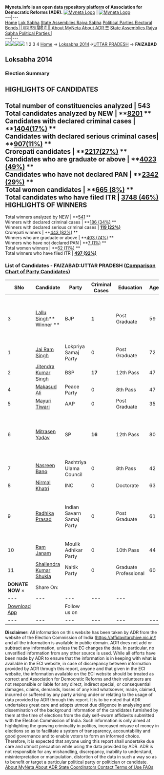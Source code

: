 **Myneta.info is an open data repository platform of Association for Democratic Reforms (ADR).**
[![Myneta Logo](https://www.myneta.info/lib/img/myneta-logo.png)](https://www.myneta.info/) | [![Myneta Logo](https://www.myneta.info/lib/img/adr-logo.png)](https://adrindia.org)  
---|---  
[Home](https://www.myneta.info/) [Lok Sabha](https://www.myneta.info/#ls "Lok Sabha") [ State Assemblies ](https://www.myneta.info/#sa "State Assemblies") [Rajya Sabha](https://www.myneta.info/#rs "Rajya Sabha") [Political Parties ](https://www.myneta.info/party "Political Parties") [ Electoral Bonds ](https://www.myneta.info/electoral_bonds "Electoral Bonds") [ || माय नेता हिंदी में || ](https://translate.google.co.in/translate?prev=hp&hl=en&js=y&u=www.myneta.info&sl=en&tl=hi&history_state0=) [ About MyNeta ](https://adrindia.org/content/about-myneta) [ About ADR ](https://adrindia.org/about-adr/who-we-are) [☰](javascript:void\(0\))
[ State Assemblies ](https://www.myneta.info/#sa "State Assemblies") [ Rajya Sabha ](https://www.myneta.info/#rs "Rajya Sabha") [ Political Parties ](https://www.myneta.info/party "Political Parties")
|   
---|---  
![](https://www.myneta.info/lib/img/banner/banner-1.png)![](https://www.myneta.info/lib/img/banner/banner-2.png)![](https://www.myneta.info/lib/img/banner/banner-3.png)![](https://www.myneta.info/lib/img/banner/banner-4.png)
1  2  3  4 
[Home](https://www.myneta.info/) → [Loksabha 2014](https://www.myneta.info/ls2014/)→[UTTAR PRADESH](https://www.myneta.info/ls2014/index.php?action=show_constituencies&state_id=24) → **FAIZABAD**
### 
## Loksabha 2014
###  Election Summary 
HIGHLIGHTS OF CANDIDATES  
---  
Total number of constituencies analyzed |  543   
Total candidates analyzed by NEW | **[8201](https://www.myneta.info/ls2014/index.php?action=summary&subAction=candidates_analyzed&sort=candidate#summary) **  
Candidates with declared criminal cases | **[1404(17%)](https://www.myneta.info/ls2014/index.php?action=summary&subAction=crime&sort=candidate#summary) **  
Candidates with declared serious criminal cases| **[907(11%)](https://www.myneta.info/ls2014/index.php?action=summary&subAction=serious_crime&sort=candidate#summary) **  
Crorepati candidates | **[2217(27%)](https://www.myneta.info/ls2014/index.php?action=summary&subAction=crorepati&sort=candidate#summary) **  
Candidates who are graduate or above | **[4023 (49%)](https://www.myneta.info/ls2014/index.php?action=summary&subAction=education&sort=candidate#summary) **  
Candidates who have not declared PAN | **[2342 (29%)](https://www.myneta.info/ls2014/index.php?action=summary&subAction=without_pan&sort=candidate#summary) **  
Total women candidates | **[665 (8%)](https://www.myneta.info/ls2014/index.php?action=summary&subAction=women_candidate&sort=candidate#summary) **  
Total candidates who have filed ITR | [**3748 (46%)**](https://www.myneta.info/ls2014/index.php?action=summary&subAction=filed_itr&sort=candidate#summary)  
HIGHLIGHTS OF WINNERS  
---  
Total winners analyzed by NEW | **[541](https://www.myneta.info/ls2014/index.php?action=summary&subAction=winner_analyzed&sort=candidate#summary) **  
Winners with declared criminal cases | **[186 (34%)](https://www.myneta.info/ls2014/index.php?action=summary&subAction=winner_crime&sort=candidate#summary) **  
Winners with declared serious criminal cases | **[119 (22%)](https://www.myneta.info/ls2014/index.php?action=summary&subAction=winner_serious_crime&sort=candidate#summary)**  
Crorepati winners | **[443 (82%)](https://www.myneta.info/ls2014/index.php?action=summary&subAction=winner_crorepati&sort=candidate#summary) **  
Winners who are graduate or above | **[403 (74%)](https://www.myneta.info/ls2014/index.php?action=summary&subAction=winner_education&sort=candidate#summary) **  
Winners who have not declared PAN | **[7 (1%)](https://www.myneta.info/ls2014/index.php?action=summary&subAction=winner_without_pan&sort=candidate#summary) **  
Total women winners | **[62 (11%)](https://www.myneta.info/ls2014/index.php?action=summary&subAction=winner_women&sort=candidate#summary) **  
Total winners who have filed ITR | [**497 (92%)**](https://www.myneta.info/ls2014/index.php?action=summary&subAction=winner_filed_itr&sort=candidate#summary)  
### List of Candidates - FAIZABAD:UTTAR PRADESH ([Comparison Chart of Party Candidates](https://www.myneta.info/ls2014/comparisonchart.php?constituency_id=247))
SNo | Candidate| Party| Criminal Cases| Education| Age| Total Assets| Liabilities  
---|---|---|---|---|---|---|---  
3  | [Lallu Singh](https://www.myneta.info/ls2014/candidate.php?candidate_id=8397)** Winner ** | BJP | **1** | Post Graduate| 59 | ![](https://myneta.info/image_v2.php?myneta_folder=ls2014&candidate_id=8397&col=ta) | ![](https://myneta.info/image_v2.php?myneta_folder=ls2014&candidate_id=8397&col=lia)  
1  | [Jai Ram Singh](https://www.myneta.info/ls2014/candidate.php?candidate_id=8060) | Lokpriya Samaj Party | 0 | Post Graduate| 72 | Rs 59,11,740 ~ 59 Lacs+ | Rs 0 ~   
2  | [Jitendra Kumar Singh](https://www.myneta.info/ls2014/candidate.php?candidate_id=8055) | BSP | **17** | 12th Pass| 47 | Rs 3,66,87,134 ~ 3 Crore+ | Rs 46,31,484 ~ 46 Lacs+  
4  | [Makasud Ali](https://www.myneta.info/ls2014/candidate.php?candidate_id=8059) | Peace Party | 0 | 8th Pass| 47 | Rs 23,10,000 ~ 23 Lacs+ | Rs 30,00,000 ~ 30 Lacs+  
5  | [Mayuri Tiwari](https://www.myneta.info/ls2014/candidate.php?candidate_id=8058) | AAP | 0 | Post Graduate| 35 | Rs 88,87,812 ~ 88 Lacs+ | Rs 33,00,000 ~ 33 Lacs+  
6  | [Mitrasen Yadav](https://www.myneta.info/ls2014/candidate.php?candidate_id=8056) | SP | **16** | 12th Pass| 80 | ![](https://myneta.info/image_v2.php?myneta_folder=ls2014&candidate_id=8056&col=ta) | ![](https://myneta.info/image_v2.php?myneta_folder=ls2014&candidate_id=8056&col=lia)  
7  | [Nasreen Bano](https://www.myneta.info/ls2014/candidate.php?candidate_id=8703) | Rashtriya Ulama Council | 0 | 8th Pass| 42 | Rs 31,52,116 ~ 31 Lacs+ | Rs 0 ~   
8  | [Nirmal Khatri](https://www.myneta.info/ls2014/candidate.php?candidate_id=8057) | INC | 0 | Doctorate| 63 | Rs 93,64,711 ~ 93 Lacs+ | Rs 2,98,340 ~ 2 Lacs+  
9  | [Radhika Prasad](https://www.myneta.info/ls2014/candidate.php?candidate_id=8702) | Indian Savarn Samaj Party | 0 | Post Graduate| 61 | ![](https://myneta.info/image_v2.php?myneta_folder=ls2014&candidate_id=8702&col=ta) | ![](https://myneta.info/image_v2.php?myneta_folder=ls2014&candidate_id=8702&col=lia)  
10  | [Ram Janam](https://www.myneta.info/ls2014/candidate.php?candidate_id=8701) | Moulik Adhikar Party | 0 | 10th Pass| 44 | Rs 96,780 ~ 96 Thou+ | Rs 0 ~   
11  | [Shailendra Kumar Shukla](https://www.myneta.info/ls2014/candidate.php?candidate_id=8697) | Naitik Party | 0 | Graduate Professional| 60 | Rs 51,800 ~ 51 Thou+ | Rs 0 ~   
|  **DONATE NOW** × |  Share On:  | [](https://api.whatsapp.com/send?text=https%3A%2F%2Fmyneta.info%2Fpunjab2022%2Findex.php%3Faction%3Dshow_constituencies%26state_id%3D19) | [](https://www.facebook.com/sharer/sharer.php?u=https%3A%2F%2Fmyneta.info%2Fpunjab2022%2Findex.php%3Faction%3Dshow_constituencies%26state_id%3D19) | [](https://twitter.com/share?url=https%3A%2F%2Fmyneta.info%2Fpunjab2022%2Findex.php%3Faction%3Dshow_constituencies%26state_id%3D19)  
---|---|---|---|---  
| [ Download App ](https://play.google.com/store/apps/details?id=com.webrosoft.myneta1&pcampaignid=pcampaignidMKT-Other-global-all-co-prtnr-py-PartBadge-Mar2515-1) | [](https://play.google.com/store/apps/details?id=com.webrosoft.myneta1&pcampaignid=pcampaignidMKT-Other-global-all-co-prtnr-py-PartBadge-Mar2515-1) |  Follow us on  | [](https://www.facebook.com/adrindia.org/) | [](https://twitter.com/adrspeaks) | [](https://groups.google.com/g/national-election-watch?hl=en&pli=1) | [](https://www.instagram.com/adrspeaks/) | [](https://www.youtube.com/user/adrspeaks) | [](https://sharechat.com/profile/adrspeaks)  
---|---|---|---|---|---|---|---|---  
**Disclaimer:** All information on this website has been taken by ADR from the website of the Election Commission of India (https://affidavitarchive.nic.in/) and all the information is available in public domain. ADR does not add or subtract any information, unless the EC changes the data. In particular, no unverified information from any other source is used. While all efforts have been made by ADR to ensure that the information is in keeping with what is available in the ECI website, in case of discrepancy between information provided by ADR through this report, anyone and that given in the ECI website, the information available on the ECI website should be treated as correct and Association for Democratic Reforms and their volunteers are not responsible or liable for any direct, indirect special, or consequential damages, claims, demands, losses of any kind whatsoever, made, claimed, incurred or suffered by any party arising under or relating to the usage of data provided by ADR through this report. It is to be noted that ADR undertakes great care and adopts utmost due diligence in analysing and dissemination of the background information of the candidates furnished by them at the time of elections from the duly self-sworn affidavits submitted with the Election Commission of India. Such information is only aimed at highlighting the growing criminality in politics, increased misuse of money in elections so as to facilitate a system of transparency, accountability and good governance and to enable voters to form an informed choice. Therefore, it is expected that anyone using this report shall undertake due care and utmost precaution while using the data provided by ADR. ADR is not responsible for any mishandling, discrepancy, inability to understand, misinterpretation or manipulation, distortion of the data in such a way so as to benefit or target a particular political party or politician or candidate. 
[ About MyNeta ](https://adrindia.org/content/about-myneta) [ About ADR ](https://adrindia.org/about-adr/who-we-are) [ State Coordinators ](https://adrindia.org/about-adr/state-coordinators) [ Contact ](https://adrindia.org/contact-us) [ Terms of Use ](https://adrindia.org/content/adr-terms-use) [ FAQs ](https://adrindia.org/content/faqs)
